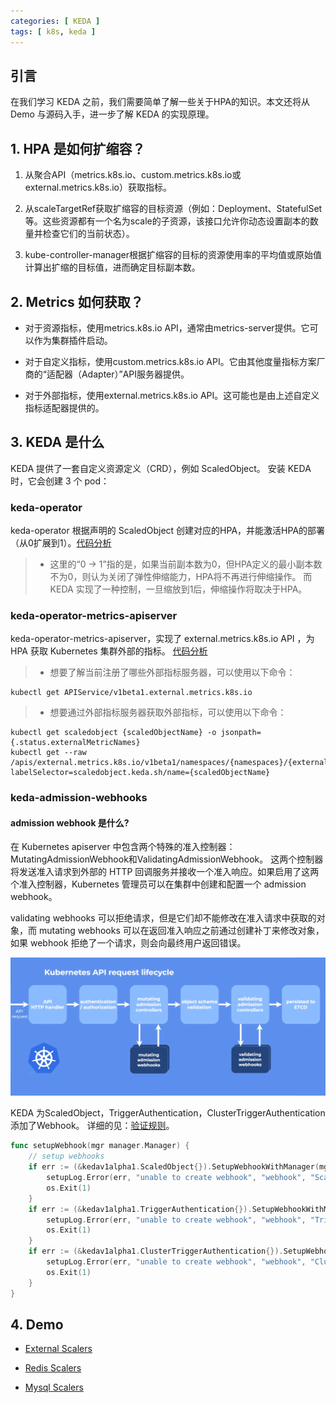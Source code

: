 ```yaml
---
categories: [ KEDA ]
tags: [ k8s, keda ]
---
```


## 引言
在我们学习 KEDA 之前，我们需要简单了解一些关于HPA的知识。本文还将从 Demo 与源码入手，进一步了解 KEDA 的实现原理。

## 1. HPA 是如何扩缩容？

1. 从聚合API（metrics.k8s.io、custom.metrics.k8s.io或external.metrics.k8s.io）获取指标。

2. 从scaleTargetRef获取扩缩容的目标资源（例如：Deployment、StatefulSet等。这些资源都有一个名为scale的子资源，该接口允许你动态设置副本的数量并检查它们的当前状态）。 

3. kube-controller-manager根据扩缩容的目标的资源使用率的平均值或原始值计算出扩缩的目标值，进而确定目标副本数。

## 2. Metrics 如何获取？

- 对于资源指标，使用metrics.k8s.io API，通常由metrics-server提供。它可以作为集群插件启动。

- 对于自定义指标，使用custom.metrics.k8s.io API。它由其他度量指标方案厂商的“适配器（Adapter）”API服务器提供。

- 对于外部指标，使用external.metrics.k8s.io API。这可能也是由上述自定义指标适配器提供的。

## 3. KEDA 是什么

KEDA 提供了一套自定义资源定义（CRD），例如 ScaledObject。 安装 KEDA 时，它会创建 3 个 pod：

### keda-operator

keda-operator 根据声明的 ScaledObject 创建对应的HPA，并能激活HPA的部署（从0扩展到1）。[代码分析](../keda-operator-analysis)

> * 这里的“0 -> 1”指的是，如果当前副本数为0，但HPA定义的最小副本数不为0，则认为关闭了弹性伸缩能力，HPA将不再进行伸缩操作。 而 KEDA 实现了一种控制，一旦缩放到1后，伸缩操作将取决于HPA。

### keda-operator-metrics-apiserver

keda-operator-metrics-apiserver，实现了 external.metrics.k8s.io API ，为 HPA 获取 Kubernetes 集群外部的指标。 [代码分析](../keda-operator-metrics-apiserver-analysis)

> * 想要了解当前注册了哪些外部指标服务器，可以使用以下命令：
~~~
kubectl get APIService/v1beta1.external.metrics.k8s.io
~~~
> * 想要通过外部指标服务器获取外部指标，可以使用以下命令：
~~~
kubectl get scaledobject {scaledObjectName} -o jsonpath={.status.externalMetricNames}
kubectl get --raw /apis/external.metrics.k8s.io/v1beta1/namespaces/{namespaces}/{externalMetricNames}?labelSelector=scaledobject.keda.sh/name={scaledObjectName}
~~~

### keda-admission-webhooks

#### admission webhook 是什么?
在 Kubernetes apiserver 中包含两个特殊的准入控制器：MutatingAdmissionWebhook和ValidatingAdmissionWebhook。
这两个控制器将发送准入请求到外部的 HTTP 回调服务并接收一个准入响应。如果启用了这两个准入控制器，Kubernetes 管理员可以在集群中创建和配置一个 admission webhook。

validating webhooks 可以拒绝请求，但是它们却不能修改在准入请求中获取的对象，而 mutating webhooks 可以在返回准入响应之前通过创建补丁来修改对象，
如果 webhook 拒绝了一个请求，则会向最终用户返回错误。

![admission_webhook.png](../assets/images/keda/admission_webhook.png)

KEDA 为ScaledObject，TriggerAuthentication，ClusterTriggerAuthentication 添加了Webhook。 详细的见：[验证规则](https://keda.sh/docs/2.14/concepts/admission-webhooks/)。

~~~go
func setupWebhook(mgr manager.Manager) {
	// setup webhooks
	if err := (&kedav1alpha1.ScaledObject{}).SetupWebhookWithManager(mgr); err != nil {
		setupLog.Error(err, "unable to create webhook", "webhook", "ScaledObject")
		os.Exit(1)
	}
	if err := (&kedav1alpha1.TriggerAuthentication{}).SetupWebhookWithManager(mgr); err != nil {
		setupLog.Error(err, "unable to create webhook", "webhook", "TriggerAuthentication")
		os.Exit(1)
	}
	if err := (&kedav1alpha1.ClusterTriggerAuthentication{}).SetupWebhookWithManager(mgr); err != nil {
		setupLog.Error(err, "unable to create webhook", "webhook", "ClusterTriggerAuthentication")
		os.Exit(1)
	}
}
~~~

## 4. Demo

- [External Scalers](../keda-external-scaler-demo)

- [Redis Scalers](../keda-redis-scaler-demo)

- [Mysql Scalers](../keda-mysql-scaler-demo)
